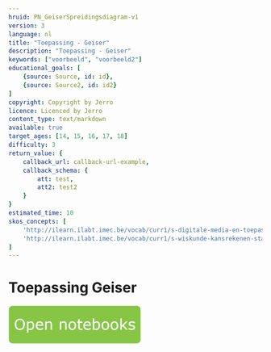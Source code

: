 ```yaml
---
hruid: PN_GeiserSpreidingsdiagram-v1
version: 3
language: nl
title: "Toepassing - Geiser"
description: "Toepassing - Geiser"
keywords: ["voorbeeld", "voorbeeld2"]
educational_goals: [
    {source: Source, id: id}, 
    {source: Source2, id: id2}
]
copyright: Copyright by Jerro
licence: Licenced by Jerro
content_type: text/markdown
available: true
target_ages: [14, 15, 16, 17, 18]
difficulty: 3
return_value: {
    callback_url: callback-url-example,
    callback_schema: {
        att: test,
        att2: test2
    }
}
estimated_time: 10
skos_concepts: [
    'http://ilearn.ilabt.imec.be/vocab/curr1/s-digitale-media-en-toepassingen', 
    'http://ilearn.ilabt.imec.be/vocab/curr1/s-wiskunde-kansrekenen-statistiek'
]
---
```

# Toepassing Geiser

[![](embed/Knop.png "Knop")](https://kiks.ilabt.imec.be/jupyterhub/?id=0206 "Notebooks Geiser")

